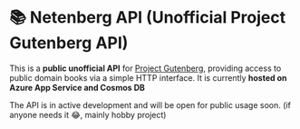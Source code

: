 # 📚 Netenberg API (Unofficial Project Gutenberg API)

This is a **public unofficial API** for [Project Gutenberg](https://www.gutenberg.org/), providing access to public domain books via a simple HTTP interface. It is currently **hosted on Azure App Service and Cosmos DB**

The API is in active development and will be open for public usage soon. (if anyone needs it 😂, mainly hobby project)


